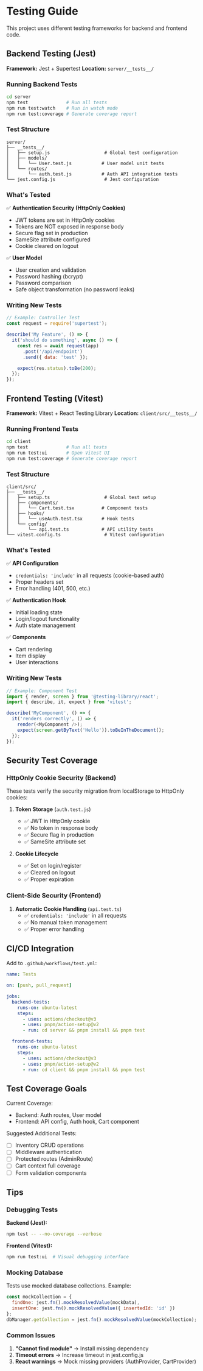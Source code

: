 # Testing Guide

This project uses different testing frameworks for backend and frontend code.

## Backend Testing (Jest)

**Framework:** Jest + Supertest
**Location:** `server/__tests__/`

### Running Backend Tests

```bash
cd server
npm test              # Run all tests
npm run test:watch    # Run in watch mode
npm run test:coverage # Generate coverage report
```

### Test Structure

```
server/
├── __tests__/
│   ├── setup.js                    # Global test configuration
│   ├── models/
│   │   └── User.test.js           # User model unit tests
│   └── routes/
│       └── auth.test.js           # Auth API integration tests
└── jest.config.js                  # Jest configuration
```

### What's Tested

✅ **Authentication Security (HttpOnly Cookies)**
- JWT tokens are set in HttpOnly cookies
- Tokens are NOT exposed in response body
- Secure flag set in production
- SameSite attribute configured
- Cookie cleared on logout

✅ **User Model**
- User creation and validation
- Password hashing (bcrypt)
- Password comparison
- Safe object transformation (no password leaks)

### Writing New Tests

```javascript
// Example: Controller Test
const request = require('supertest');

describe('My Feature', () => {
  it('should do something', async () => {
    const res = await request(app)
      .post('/api/endpoint')
      .send({ data: 'test' });

    expect(res.status).toBe(200);
  });
});
```

## Frontend Testing (Vitest)

**Framework:** Vitest + React Testing Library
**Location:** `client/src/__tests__/`

### Running Frontend Tests

```bash
cd client
npm test              # Run all tests
npm run test:ui       # Open Vitest UI
npm run test:coverage # Generate coverage report
```

### Test Structure

```
client/src/
├── __tests__/
│   ├── setup.ts                    # Global test setup
│   ├── components/
│   │   └── Cart.test.tsx          # Component tests
│   ├── hooks/
│   │   └── useAuth.test.tsx       # Hook tests
│   └── config/
│       └── api.test.ts            # API utility tests
└── vitest.config.ts                # Vitest configuration
```

### What's Tested

✅ **API Configuration**
- `credentials: 'include'` in all requests (cookie-based auth)
- Proper headers set
- Error handling (401, 500, etc.)

✅ **Authentication Hook**
- Initial loading state
- Login/logout functionality
- Auth state management

✅ **Components**
- Cart rendering
- Item display
- User interactions

### Writing New Tests

```typescript
// Example: Component Test
import { render, screen } from '@testing-library/react';
import { describe, it, expect } from 'vitest';

describe('MyComponent', () => {
  it('renders correctly', () => {
    render(<MyComponent />);
    expect(screen.getByText('Hello')).toBeInTheDocument();
  });
});
```

## Security Test Coverage

### HttpOnly Cookie Security (Backend)

These tests verify the security migration from localStorage to HttpOnly cookies:

1. **Token Storage** (`auth.test.js`)
   - ✅ JWT in HttpOnly cookie
   - ✅ No token in response body
   - ✅ Secure flag in production
   - ✅ SameSite attribute set

2. **Cookie Lifecycle**
   - ✅ Set on login/register
   - ✅ Cleared on logout
   - ✅ Proper expiration

### Client-Side Security (Frontend)

1. **Automatic Cookie Handling** (`api.test.ts`)
   - ✅ `credentials: 'include'` in all requests
   - ✅ No manual token management
   - ✅ Proper error handling

## CI/CD Integration

Add to `.github/workflows/test.yml`:

```yaml
name: Tests

on: [push, pull_request]

jobs:
  backend-tests:
    runs-on: ubuntu-latest
    steps:
      - uses: actions/checkout@v3
      - uses: pnpm/action-setup@v2
      - run: cd server && pnpm install && pnpm test

  frontend-tests:
    runs-on: ubuntu-latest
    steps:
      - uses: actions/checkout@v3
      - uses: pnpm/action-setup@v2
      - run: cd client && pnpm install && pnpm test
```

## Test Coverage Goals

Current Coverage:
- Backend: Auth routes, User model
- Frontend: API config, Auth hook, Cart component

Suggested Additional Tests:
- [ ] Inventory CRUD operations
- [ ] Middleware authentication
- [ ] Protected routes (AdminRoute)
- [ ] Cart context full coverage
- [ ] Form validation components

## Tips

### Debugging Tests

**Backend (Jest):**
```bash
npm test -- --no-coverage --verbose
```

**Frontend (Vitest):**
```bash
npm run test:ui  # Visual debugging interface
```

### Mocking Database

Tests use mocked database collections. Example:
```javascript
const mockCollection = {
  findOne: jest.fn().mockResolvedValue(mockData),
  insertOne: jest.fn().mockResolvedValue({ insertedId: 'id' })
};
dbManager.getCollection = jest.fn().mockResolvedValue(mockCollection);
```

### Common Issues

1. **"Cannot find module"** → Install missing dependency
2. **Timeout errors** → Increase timeout in jest.config.js
3. **React warnings** → Mock missing providers (AuthProvider, CartProvider)
